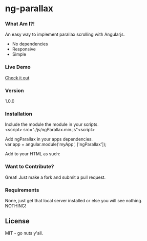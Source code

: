 # ng-parallax

### What Am I?!
An easy way to implement parallax scrolling with Angularjs.  
  - No dependencies
  - Responsive
  - Simple
  
### Live Demo 
[Check it out](http://allenroyston.herokuapp.com/access/demo1/index.html "Title")






### Version
1.0.0

### Installation

Include the module the module in your scripts.  
&lt;script&gt; src="./js/ngParallax.min.js"&lt;script&gt;

Add ngParallax in your apps dependencies.  
var app = angular.module('myApp', ['ngParallax']);

Add to your HTML as such: 
<div ng-parallax pattern="myPattern" speed="0"></div>




### Want to Contribute?

Great!  Just make a fork and submit a pull request. 

### Requirements

None, just get that local server installed or else you will see nothing. NOTHING!




License
----

MIT - go nuts y'all.
